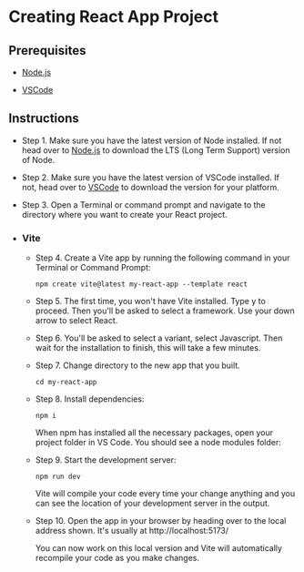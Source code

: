 # Creating React App Project

## Prerequisites

- [Node.js](https://nodejs.org/en/download)

- [VSCode](https://code.visualstudio.com/download)

## Instructions

- Step 1. Make sure you have the latest version of Node installed. If not head over to [Node.js](https://nodejs.org/en/download) to download the LTS (Long Term Support) version of Node.

- Step 2. Make sure you have the latest version of VSCode installed. If not, head over to [VSCode](https://code.visualstudio.com/download) to download the version for your platform.

- Step 3. Open a Terminal or command prompt and navigate to the directory where you want to create your React project.

- ### Vite

  - Step 4. Create a Vite app by running the following command in your Terminal or Command Prompt:

    `npm create vite@latest my-react-app --template react`

  - Step 5. The first time, you won't have Vite installed. Type y to proceed. Then you'll be asked to select a framework. Use your down arrow to select React.

  - Step 6. You'll be asked to select a variant, select Javascript. Then wait for the installation to finish, this will take a few minutes.

  - Step 7. Change directory to the new app that you built.

    `cd my-react-app`

  - Step 8. Install dependencies:

    `npm i`

    When npm has installed all the necessary packages, open your project folder in VS Code. You should see a node modules folder:

  - Step 9. Start the development server:

    `npm run dev`

    Vite will compile your code every time your change anything and you can see the location of your development server in the output.

  - Step 10. Open the app in your browser by heading over to the local address shown. It's usually at http://localhost:5173/

    You can now work on this local version and Vite will automatically recompile your code as you make changes.
